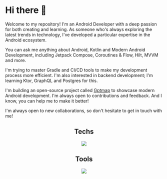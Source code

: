# Hi there 👋
Welcome to my repository! I'm an Android Developer with a deep passion for both creating and learning. As someone who's always exploring the latest trends in technology, I've developed a particular expertise in the Android ecosystem. 

You can ask me anything about Android, Kotlin and Modern Android Development, including Jetpack Compose, Coroutines & Flow, Hilt, MVVM and more. 

I'm trying to master Gradle and CI/CD tools to make my development process more efficient. I'm also interested in backend development; I'm learning Ktor, GraphQL and Postgres for this.

I'm building an open-source project called [Gptmap](https://github.com/f-arslan/GptMap) to showcase modern Android development. I'm always open to contributions and feedback. And I know, you can help me to make it better!

I'm always open to new collaborations, so don't hesitate to get in touch with me!

<div align="center">
  <h2>Techs</h2>
  <p>
    <a href="https://skillicons.dev">
      <img src="https://skillicons.dev/icons?i=kotlin,gradle,java,mongodb,postgresql,graphql,firebase,ktor,python,c,p5js,go,cpp,js&perline=7" />
    </a>
  </p>
</div>


<div align="center">
  <h2>Tools</h2>
  <p>
    <a href="https://skillicons.dev">
      <img src="https://skillicons.dev/icons?i=androidstudio,git,vim,idea,githubactions,postman,docker,gcp,heroku,linux,obsidian,figma,powershell,discord&perline=7" />
    </a>
  </p>
</div>

